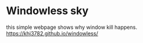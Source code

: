 # Windowless sky
this simple webpage shows why window kill happens.
https://khj3782.github.io/windowless/
